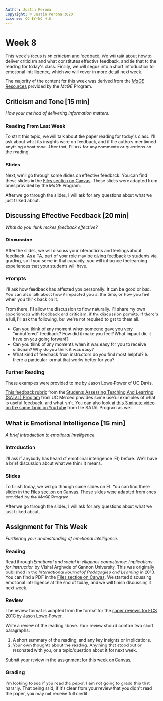```yaml
---
Author: Justin Perona
Copyright: © Justin Perona 2020
License: CC BY-NC 4.0
---
```


# Week 8

This week's focus is on criticism and feedback.
We will talk about how to deliver criticism and what constitutes effective feedback, and tie that to the reading for today's class.
Finally, we will segue into a short introduction to emotional intelligence, which we will cover in more detail next week.

The majority of the content for this week was derived from the [*MaGE* Resources](https://sites.google.com/mtholyoke.edu/mage-training-curriculum/home) provided by the *MaGE* Program.

## Criticism and Tone [15 min]

*How your method of delivering information matters.*

### Reading From Last Week

To start this topic, we will talk about the paper reading for today's class.
I'll ask about what its insights were on feedback, and if the authors mentioned anything about tone.
After that, I'll ask for any comments or questions on the reading.

### Slides

Next, we'll go through some slides on effective feedback.
You can find these slides in the [Files section on Canvas](https://canvas.ucdavis.edu/courses/461800/files/folder/Seminar%20Materials?preview=8235242).
These slides were adapted from ones provided by the *MaGE* Program.

After we go through the slides, I will ask for any questions about what we just talked about.

## Discussing Effective Feedback [20 min]

*What do you think makes feedback effective?*

### Discussion

After the slides, we will discuss your interactions and feelings about feedback.
As a TA, part of your role may be giving feedback to students via grading, so if you serve in that capacity, you will influence the learning experiences that your students will have.

### Prompts

I'll ask how feedback has affected you personally.
It can be good or bad.
You can also talk about how it impacted you at the time, or how you feel when you think back on it.

From there, I'll allow the discussion to flow naturally.
I'll share my own experiences with feedback and criticism, if the discussion permits.
If there's a lull, I'll ask the following, but we're not required to get to them all.

* Can you think of any moment when someone gave you very "unbuffered" feedback? How did it make you feel? What impact did it have on you going forward?
* Can you think of any moments when it was easy for you to receive criticism? Why do you think it was easy?
* What kind of feedback from instructors do you find most helpful? Is there a particular format that works better for you?

### Further Reading

These examples were provided to me by Jason Lowe-Power of UC Davis.

[This feedback rubric](https://canvas.ucdavis.edu/files/6660862/download?download_frd=1) from the [Students Assessing Teaching And Learning (SATAL) Program](https://cetl.ucmerced.edu/satal) from UC Merced provides some useful examples of what is useful feedback, and what isn't.
You can also look at [this 3 minute video on the same topic on YouTube](https://www.youtube.com/watch?v=8-aaKMva4lc) from the SATAL Program as well.

## What is Emotional Intelligence [15 min]

*A brief introduction to emotional intelligence.*

### Introduction

I'll ask if anybody has heard of emotional intelligence (EI) before.
We'll have a brief discussion about what we think it means.

### Slides

To finish today, we will go through some slides on EI.
You can find these slides in the [Files section on Canvas](https://canvas.ucdavis.edu/courses/461800/files/folder/Seminar%20Materials?preview=8235238).
These slides were adapted from ones provided by the *MaGE* Program.

After we go through the slides, I will ask for any questions about what we just talked about.

## Assignment for This Week

*Furthering your understanding of emotional intelligence.*

### Reading

Read through *Emotional and social intelligence competence: Implications for instruction* by Vishal Arghode of Gannon University.
This was originally published in the *International Journal of Pedagogies and Learning* in 2013.
You can find a PDF in the [Files section on Canvas](https://canvas.ucdavis.edu/courses/461800/files/8998530/download).
We started discussing emotional intelligence at the end of today, and we will finish discussing it next week.

### Review

The review format is adapted from the format for the [paper reviews for ECS 201C](https://github.com/jlpteaching/ECS201C/blob/master/syllabus.md#paper-reviews) by Jason Lowe-Power.

Write a review of the reading above.
Your review should contain two short paragraphs:

1. A short summary of the reading, and any key insights or implications.
2. Your own thoughts about the reading. Anything that stood out or resonated with you, or a topic/question about it for next week.

Submit your review in the [assignment for this week on Canvas](https://canvas.ucdavis.edu/courses/461800/assignments/446271).

### Grading

I'm looking to see if you read the paper.
I am not going to grade this that harshly.
That being said, if it's clear from your review that you didn't read the paper, you may not receive full credit.
